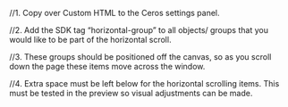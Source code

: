//1. Copy over Custom HTML to the Ceros settings panel.

//2. Add the SDK tag “horizontal-group” to all objects/ groups that you would like to be part of the horizontal scroll.

//3. These groups should be positioned off the canvas, so as you scroll down the page these items move across the window.

//4. Extra space must be left below for the horizontal scrolling items. This must be tested in the preview so visual adjustments can be made.
